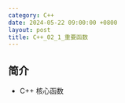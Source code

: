 ```yaml
---
category: C++
date: 2024-05-22 09:00:00 +0800
layout: post
title: C++_02_1_重要函数
---
```

## 简介

+ C++ 核心函数